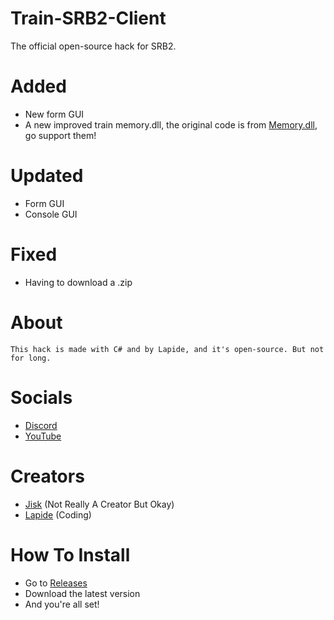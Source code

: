 # Train-SRB2-Client
The official open-source hack for SRB2.


# Added
- New form GUI
- A new improved train memory.dll, the original code is from [Memory.dll](https://github.com/Sadulisten/memory.dll), go support them!

# Updated
- Form GUI
- Console GUI

# Fixed
- Having to download a .zip

# About
```
This hack is made with C# and by Lapide, and it's open-source. But not for long.
```

# Socials
- [Discord](https://discord.gg/FCdUdJnYFT)
- [YouTube]()

# Creators
- [Jisk](https://www.youtube.com/channel/UC121oVv6x2HsXjFc-U97MSg) (Not Really A Creator But Okay)
- [Lapide](https://www.youtube.com/channel/UCL3XW3JfhRCZpeHJOFAV56Q) (Coding)


# How To Install
- Go to [Releases](https://github.com/Great-Hacking/Train-SRB2-Client/releases)
- Download the latest version
- And you're all set!
